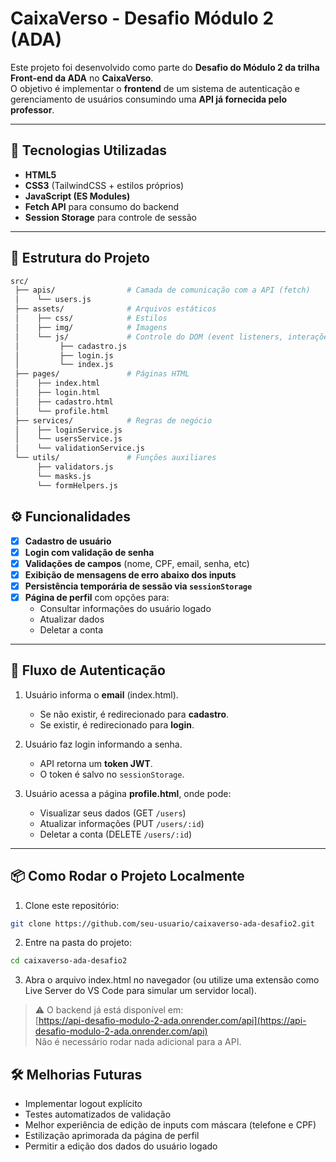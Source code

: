 # CaixaVerso - Desafio Módulo 2 (ADA)

Este projeto foi desenvolvido como parte do **Desafio do Módulo 2 da trilha Front-end da ADA** no **CaixaVerso**.  
O objetivo é implementar o **frontend** de um sistema de autenticação e gerenciamento de usuários consumindo uma **API já fornecida pelo professor**.

---

## 🚀 Tecnologias Utilizadas
- **HTML5**  
- **CSS3** (TailwindCSS + estilos próprios)  
- **JavaScript (ES Modules)**  
- **Fetch API** para consumo do backend  
- **Session Storage** para controle de sessão  

---

## 📂 Estrutura do Projeto

```bash
src/
 ├── apis/                # Camada de comunicação com a API (fetch)
 │    └── users.js
 ├── assets/              # Arquivos estáticos
 │    ├── css/            # Estilos
 │    ├── img/            # Imagens
 │    └── js/             # Controle do DOM (event listeners, interações)
 │         ├── cadastro.js
 │         ├── login.js
 │         └── index.js
 ├── pages/               # Páginas HTML
 │    ├── index.html
 │    ├── login.html
 │    ├── cadastro.html
 │    └── profile.html
 ├── services/            # Regras de negócio
 │    ├── loginService.js
 │    └── usersService.js
 │    └── validationService.js
 └── utils/               # Funções auxiliares
      ├── validators.js
      └── masks.js
      └── formHelpers.js
```

## ⚙️ Funcionalidades

- [x] **Cadastro de usuário**  
- [x] **Login com validação de senha**  
- [x] **Validações de campos** (nome, CPF, email, senha, etc)  
- [x] **Exibição de mensagens de erro abaixo dos inputs**  
- [x] **Persistência temporária de sessão via `sessionStorage`**  
- [x] **Página de perfil** com opções para:  
  - Consultar informações do usuário logado  
  - Atualizar dados  
  - Deletar a conta  

---

## 🔑 Fluxo de Autenticação

1. Usuário informa o **email** (index.html).  
   - Se não existir, é redirecionado para **cadastro**.  
   - Se existir, é redirecionado para **login**.  

2. Usuário faz login informando a senha.  
   - API retorna um **token JWT**.  
   - O token é salvo no `sessionStorage`.  

3. Usuário acessa a página **profile.html**, onde pode:  
   - Visualizar seus dados (GET `/users`)  
   - Atualizar informações (PUT `/users/:id`)  
   - Deletar a conta (DELETE `/users/:id`)  

---

## 📦 Como Rodar o Projeto Localmente

1. Clone este repositório:  
```bash
git clone https://github.com/seu-usuario/caixaverso-ada-desafio2.git
```
2. Entre na pasta do projeto:
```bash
cd caixaverso-ada-desafio2 
```
3. Abra o arquivo index.html no navegador (ou utilize uma extensão como Live Server do VS Code para simular um servidor local).

> ⚠️ O backend já está disponível em:  
> [https://api-desafio-modulo-2-ada.onrender.com/api](https://api-desafio-modulo-2-ada.onrender.com/api)  
> Não é necessário rodar nada adicional para a API.

## 🛠️ Melhorias Futuras

- Implementar logout explícito  
- Testes automatizados de validação  
- Melhor experiência de edição de inputs com máscara (telefone e CPF)  
- Estilização aprimorada da página de perfil  
- Permitir a edição dos dados do usuário logado


